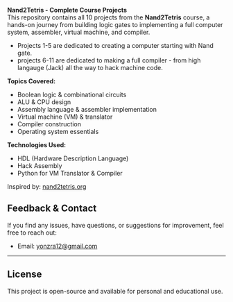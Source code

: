 **Nand2Tetris - Complete Course Projects**  
This repository contains all 10 projects from the **Nand2Tetris** course, a hands-on journey from building logic gates to implementing a full computer system, assembler, virtual machine, and compiler. 

* Projects 1-5 are dedicated to creating a computer starting with Nand gate.
* projects 6-11 are dedicated to making a full compiler - from high langauge (Jack) all the way to hack machine code.

**Topics Covered:**  
* Boolean logic & combinational circuits  
* ALU & CPU design  
* Assembly language & assembler implementation  
* Virtual machine (VM) & translator  
* Compiler construction  
* Operating system essentials  

**Technologies Used:**
* HDL (Hardware Description Language)  
* Hack Assembly  
* Python for VM Translator & Compiler
  

Inspired by: [nand2tetris.org](https://www.nand2tetris.org/)  

## Feedback & Contact
If you find any issues, have questions, or suggestions for improvement, feel free to reach out:
- Email: yonzra12@gmail.com

---
## License
This project is open-source and available for personal and educational use.
